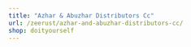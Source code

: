 ```yaml
---
title: "Azhar & Abuzhar Distributors Cc"
url: /zeerust/azhar-and-abuzhar-distributors-cc/
shop: doityourself
---
```

